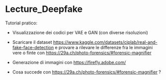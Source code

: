 # Lecture_Deepfake

Tutorial pratico: 

- Visualizzazione dei codici per VAE e GAN (con diverse risoluzioni)

- Scaricare il dataset https://www.kaggle.com/datasets/ciplab/real-and-fake-face-detection e provare a rilevare le differenze fra le immagini vere o finte con https://29a.ch/photo-forensics/#forensic-magnifier

- Generazione di immagini con https://firefly.adobe.com/

- Cosa succede con https://29a.ch/photo-forensics/#forensic-magnifier ?

